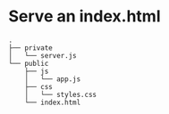 # Serve an index.html

```
.
├── private
│   └── server.js
└── public
    ├── js
    │   └── app.js
    ├── css
    │   └── styles.css
    └── index.html
```
